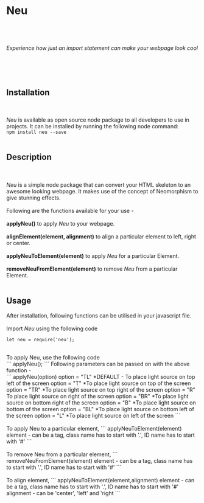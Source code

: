 # Neu
<br/><br/>
###### Experience how just an import statement can make your webpage look cool
<br/><br/>

## Installation
<br/><br/>
*Neu* is available as open source node package to all developers to use in projects.
It can be installed by running the following node command: <br/>
```npm install neu --save```
<br/><br/>

## Description
<br/><br/>
*Neu* is a simple node package that can convert your HTML skeleton to an awesome looking webpage. It makes use of the concept of Neomorphism to give stunning effects.
<br/><br/>
Following are the functions available for your use - 
<br/><br/>
**applyNeu()** to apply *Neu* to your webpage.
<br/><br/>
**alignElement(element, alignment)** to align a particular element to left, right or center.
<br/><br/>
**applyNeuToElement(element)** to apply *Neu* for a particular Element.
<br/><br/>
**removeNeuFromElement(element)** to remove *Neu* from a particular Element.
<br/><br/>

## Usage
After installation, following functions can be utilised in your javascript file.<br/>
<br/>
Import *Neu* using the following code
<br/>
```
let neu = require('neu');
```
<br/>
To apply Neu, use the following code<br/>
```
applyNeu();
```
Following parameters can be passed on with the above function - <br/>
```
applyNeu(option)
option = "TL" *DEFAULT - To place light source on top left of the screen
option = "T" *To place light source on top of the screen
option = "TR" *To place light source on top right of the screen
option = "R" To place light source on right of the screen
option = "BR" *To place light source on bottom right of the screen
option = "B" *To place light source on bottom of the screen
option = "BL" *To place light source on bottom left of the screen
option = "L" *To place light source on left of the screen
```
<br/><br/>
To apply Neu to a particular element,
```
applyNeuToElement(element)
element - can be a tag, class name has to start with '.', ID name has to start with '#'
```
<br/><br/>
To remove Neu from a particular element,
```
removeNeuFromElement(element)
element - can be a tag, class name has to start with '.', ID name has to start with '#'
```
<br/><br/>
To align element,
```
applyNeuToElement(element,alignment)
element - can be a tag, class name has to start with '.', ID name has to start with '#'
alignment - can be 'center', 'left' and 'right
```